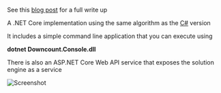 See this [blog post](https://shiningdragonsoftware.net/2016/11/21/net-core-devops-on-linux-part-1-running-our-first-net-core-application-on-linux/) for a full write up


A .NET Core implementation using the same algorithm as the [C#](https://github.com/shiningdragon/Downcount/tree/master/CSharp) version

It includes a simple command line application that you can execute using

**dotnet Downcount.Console.dll**

There is also an ASP.NET Core Web API service that exposes the solution engine as a service

![Screenshot](https://github.com/shiningdragon/Downcount/blob/master/DotNetCore/downcount.service.PNG "Screenshot")




